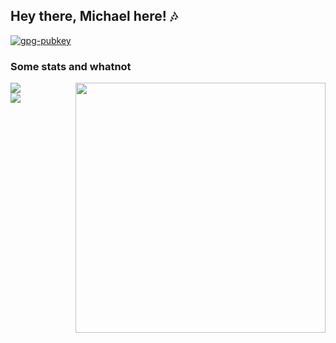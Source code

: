 ## Hey there, Michael here! 🎶
[![gpg-pubkey](https://img.shields.io/badge/gpg-pubkey-399EE6)](https://raw.githubusercontent.com/michael-suggs/michael-suggs/main/michael-suggs.gpg)
<!-- ![visits](https://badges.pufler.dev/visits/michael-suggs/michael-suggs?color=399EE6) -->
<!-- ![modified](https://img.shields.io/github/last-commit/michael-suggs/michael-suggs?color=399EE6) -->

### Some stats and whatnot

<div class="column">
  <a href="https://github.com/anuraghazra/github-readme-stats">
    <img align="right" src="https://github-readme-stats.vercel.app/api/top-langs/?username=michael-suggs&theme=ayu-mirage&exclude_repo=uncwdsc-sas-code" height="400" />
  </a>
  <div class="row">
    <a href="https://github.com/DenverCoder1/github-readme-streak-stats">
      <img align="center" src="https://github-readme-stats.vercel.app/api?username=michael-suggs&count_private=true&show_icons=true&theme=ayu-mirage" />
    </a>
  </div>
  <div class="row">
    <a href="https://github.com/anuraghazra/github-readme-stats">
      <img align="center" src="http://github-readme-streak-stats.herokuapp.com?user=michael-suggs&theme=ayu-mirage" />
    </a>
  </div>
</div>

<!--
**michael-suggs/michael-suggs** is a ✨ _special_ ✨ repository because its `README.md` (this file) appears on your GitHub profile.

Here are some ideas to get you started:

- 🔭 I’m currently working on ...
- 🌱 I’m currently learning ...
- 👯 I’m looking to collaborate on ...
- 🤔 I’m looking for help with ...
- 💬 Ask me about ...
- 📫 How to reach me: ...
- 😄 Pronouns: ...
- ⚡ Fun fact: ...
-->

